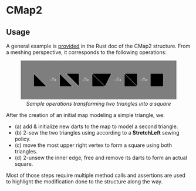 # CMap2

## Usage

A general example is [provided](../honeycomb_core/struct.CMap2.html#example) in
the Rust doc of the CMap2 structure. From a meshing perspective, it corresponds to the
following operations:

<figure style="text-align:center">
    <img src="../images/CMap2Example.svg" alt="CMap2Example" />
    <figcaption><i>Sample operations transforming two triangles into a square</i></figcaption>
</figure>

After the creation of an initial map modeling a simple triangle, we:

- (a) add & initialize new darts to the map to model a second triangle.
- (b) 2-sew the two triangles using according to a  **StretchLeft** sewing policy.
- (c) move the most upper right vertex to form a square using both triangles.
- (d) 2-unsew the inner edge, free and remove its darts to form an actual square.

Most of those steps require multiple method calls and assertions are used to highlight
the modification done to the structure along the way.